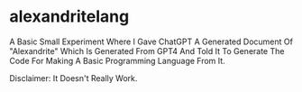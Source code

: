 # alexandritelang
A Basic Small Experiment Where I Gave ChatGPT A Generated Document Of "Alexandrite" Which Is Generated From GPT4 And Told It To Generate The Code For Making A Basic Programming Language From It.

Disclaimer: It Doesn't Really Work.

